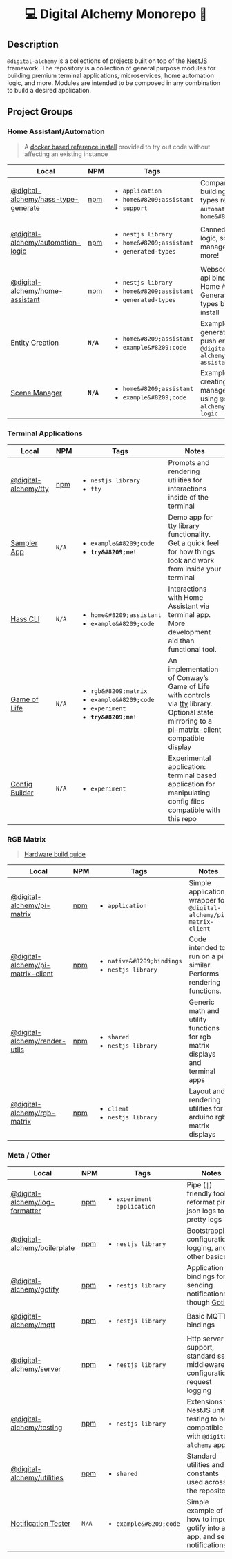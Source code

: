 
<h1 align="center">💻 Digital Alchemy Monorepo 🔮</h1>

## Description

`@digital-alchemy` is a collections of projects built on top of the [NestJS](https://nestjs.com/) framework. The repository is a collection of general purpose modules for building premium terminal applications, microservices, home automation logic, and more.
Modules are intended to be composed in any combination to build a desired application.

## Project Groups

### Home Assistant/Automation

> A [docker based reference install](./docker/homeassistant/) provided to try out code without affecting an existing instance

| Local | NPM | Tags | Notes |
| --- | --- | --- | --- |
| [@digital-alchemy/hass-type-generate](apps/hass-type-generate) | [npm](https://www.npmjs.com/package/@digital-alchemy/hass-type-generate) | <ul><li>`application`</li><li>`home&#8209;assistant`</li><li>`support`</li></ul> | Companion app for building dynamic types related to `automation-logic` & `home&#8209;assistant` |
| [@digital-alchemy/automation-logic](libs/automation-logic) | [npm](https://www.npmjs.com/package/@digital-alchemy/automation-logic) | <ul><li>`nestjs library`</li><li>`home&#8209;assistant`</li><li>`generated-types`</li></ul> | Canned automation logic, scene management, and more! |
| [@digital-alchemy/home-assistant](libs/home-assistant) | [npm](https://www.npmjs.com/package/@digital-alchemy/home-assistant)  | <ul><li>`nestjs library`</li><li>`home&#8209;assistant`</li><li>`generated-types`</li></ul> | Websocket and rest api bindings for Home Assistant. Generates custom types based on your install |
| [Entity Creation](apps/entity-creation) | **`N/A`** | <ul><li>`home&#8209;assistant`</li><li>`example&#8209;code`</li></ul> | Example code for generating basic push entities using `@digital-alchemy/home-assistant` |
| [Scene Manager](apps/scene-manager) | **`N/A`** | <ul><li>`home&#8209;assistant`</li><li>`example&#8209;code`</li></ul> | Example code for creating scene managed rooms using `@digital-alchemy/automation-logic` |

### Terminal Applications

| Local | NPM | Tags | Notes |
| ---  | --- | --- | --- |
| [@digital-alchemy/tty](libs/tty) | [npm](https://www.npmjs.com/package/@digital-alchemy/tty) | <ul><li>`nestjs library`</li><li>`tty`</li></ul> | Prompts and rendering utilities for interactions inside of the terminal |
| [Sampler App](apps/sampler-app) | `N/A` | <ul><li>`example&#8209;code`</li><li>**`try&#8209;me!`**</li></ul> | Demo app for [tty](libs/tty) library functionality. Get a quick feel for how things look and work from inside your terminal |
| [Hass CLI](apps/hass-cli) | `N/A` | <ul><li>`home&#8209;assistant`</li><li>`example&#8209;code`</li></ul> | Interactions with Home Assistant via terminal app. More development aid than functional tool. |
| [Game of Life](apps/game-of-life) | `N/A` | <ul><li>`rgb&#8209;matrix`</li><li>`example&#8209;code`</li><li>`experiment`</li><li>**`try&#8209;me!`**</li></ul> | An implementation of Conway’s Game of Life with controls via [tty](libs/tty) library. Optional state mirroring to a [pi-matrix-client](libs/pi-matrix-client) compatible display |
| [Config Builder](apps/config-builder) | `N/A` | <ul><li>`experiment`</li></ul> | Experimental application: terminal based application for manipulating config files compatible with this repo |

<span style="">

### RGB Matrix

> [Hardware build guide](./apps/pi-matrix/build.md)

| Local | NPM | Tags | Notes |
| --- | --- | --- | --- |
| [@digital-alchemy/pi-matrix](apps/pi-matrix) | [npm](https://www.npmjs.com/package/@digital-alchemy/pi-matrix) | <ul><li>`application`</li></ul>  | Simple application wrapper for `@digital-alchemy/pi-matrix-client` |
| [@digital-alchemy/pi-matrix-client](libs/pi-matrix-client) | [npm](https://www.npmjs.com/package/@digital-alchemy/pi-matrix-client) | <ul><li>`native&#8209;bindings`</li><li>`nestjs library`</li></ul> | Code intended to run on a pi / similar. Performs rendering functions. |
| [@digital-alchemy/render-utils](libs/render-utils) | [npm](https://www.npmjs.com/package/@digital-alchemy/render-utils) | <ul><li>`shared`</li><li>`nestjs library`</li></ul> | Generic math and utility functions for rgb matrix displays and terminal apps |
| [@digital-alchemy/rgb-matrix](libs/rgb-matrix) | [npm](https://www.npmjs.com/package/@digital-alchemy/rgb-matrix) | <ul><li>`client`</li><li>`nestjs library`</li></ul> | Layout and rendering utilities for arduino rgb matrix displays |

### Meta / Other

| Local | NPM | Tags | Notes |
| --- | --- | --- | --- |
| [@digital-alchemy/log-formatter](apps/log-formatter) | [npm](https://www.npmjs.com/package/@digital-alchemy/log-formatter) | <ul><li>`experiment application`</li></ul> | Pipe (`\|`) friendly tool to reformat pino json logs to pretty logs |
| [@digital-alchemy/boilerplate](libs/boilerplate) | [npm](https://www.npmjs.com/package/@digital-alchemy/boilerplate) | <ul><li>`nestjs library`</li></ul> | Bootstrapping, configuration, logging, and other basics |
| [@digital-alchemy/gotify](libs/gotify) | [npm](https://www.npmjs.com/package/@digital-alchemy/gotify) | <ul><li>`nestjs library`</li></ul> | Application bindings for sending notifications though [Gotify](https://gotify.net/) |
| [@digital-alchemy/mqtt](libs/mqtt) | [npm](https://www.npmjs.com/package/@digital-alchemy/mqtt) | <ul><li>`nestjs library`</li></ul> | Basic MQTT bindings |
| [@digital-alchemy/server](libs/server) | [npm](https://www.npmjs.com/package/@digital-alchemy/server) | <ul><li>`nestjs library`</li></ul> | Http server support, standard ssl & middleware configurations, request logging |
| [@digital-alchemy/testing](libs/testing) | [npm](https://www.npmjs.com/package/@digital-alchemy/testing) | <ul><li>`nestjs library`</li></ul> | Extensions to NestJS unit testing to be compatible with `@digital-alchemy` apps |
| [@digital-alchemy/utilities](libs/utilities) | [npm](https://www.npmjs.com/package/@digital-alchemy/utilities) | <ul><li>`shared`</li></ul> | Standard utilities and constants used across the repository |
| [Notification Tester](apps/notification-tester) | `N/A` | <ul><li>`example&#8209;code`</li></ul> | Simple example of how to import [gotify](libs/gotify) into an app, and send notifications |

